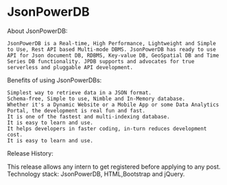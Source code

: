 # JsonPowerDB

About JsonPowerDB:

    JsonPowerDB is a Real-time, High Performance, Lightweight and Simple to Use, Rest API based Multi-mode DBMS. JsonPowerDB has ready to use API for Json document DB, RDBMS, Key-value DB, GeoSpatial DB and Time Series DB functionality. JPDB supports and advocates for true serverless and pluggable API development.

Benefits of using JsonPowerDBs:

    Simplest way to retrieve data in a JSON format.
    Schema-free, Simple to use, Nimble and In-Memory database.
    Whether it's a Dynamic Website or a Mobile App or some Data Analytics Portal, the development is real fun and fast. 
    It is one of the fastest and multi-indexing database.
    It is easy to learn and use.
    It helps developers in faster coding, in-turn reduces development cost.
    It is easy to learn and use.
    
Release History:

  This release allows any intern to get registered before applying to any post.
  Technology stack: JsonPowerDB, HTML,Bootstrap and jQuery.
